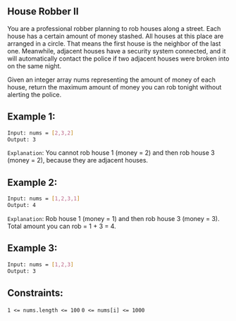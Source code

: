 ## House Robber II

You are a professional robber planning to rob houses along a street. Each house has a certain amount of money stashed. All houses at this place are arranged in a circle. That means the first house is the neighbor of the last one. Meanwhile, adjacent houses have a security system connected, and it will automatically contact the police if two adjacent houses were broken into on the same night.

Given an integer array nums representing the amount of money of each house, return the maximum amount of money you can rob tonight without alerting the police.

## Example 1:

```bash
Input: nums = [2,3,2]
Output: 3
```

`Explanation`: You cannot rob house 1 (money = 2) and then rob house 3 (money = 2), because they are adjacent houses.

## Example 2:

```bash
Input: nums = [1,2,3,1]
Output: 4
```

`Explanation`: Rob house 1 (money = 1) and then rob house 3 (money = 3).
Total amount you can rob = 1 + 3 = 4.

## Example 3:

```bash
Input: nums = [1,2,3]
Output: 3
```

## Constraints:

`1 <= nums.length <= 100`
`0 <= nums[i] <= 1000`